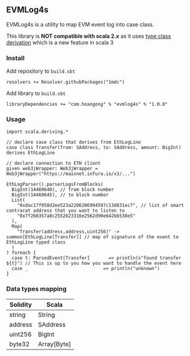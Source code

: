 ## EVMLog4s

EVMLog4s is a utility to map EVM event log into case class.

This library is **NOT compatible with scala 2.x** as it uses [type class derivation](https://docs.scala-lang.org/scala3/reference/contextual/derivation.html) which is a new feature in scala 3

### Install

Add repository to `build.sbt`
```
resolvers += Resolver.githubPackages("1mdc")
```

Add library to `build.sbt`
```
libraryDependencies += "com.hoangong" % "evmlog4s" % "1.0.0"
```

### Usage

```
import scala.deriving.*

// declare case class that derives from EthLogLine
case class Transfer(from: SAddress, to: SAddress, amount: BigInt) derives EthLogLine

// declare connection to ETH client
given web3jWrapper: Web3jWrapper = Web3jWrapper("https://mainnet.infura.io/v3/...")

EthLogParser().parserLogsFromBlocks(
  BigInt(14469640), // from block number
  BigInt(14469645), // to block number
  List(
    "0xdac17f958d2ee523a2206206994597c13d831ec7", // list of smart contracat address that you want to listen to
    "0x7f268357a8c2552623316e2562d90e642bb538e5"
  ),
  Map(
    "Transfer(address,address,uint256)" -> summon[EthLogLine[Transfer]] // map of signature of the event to EthLogLine typed class
  )
) foreach {
  case t: ParsedEvent[Transfer]       => println(s"found transfer ${t}") // This is up to you how you want to handle the event here
  case _                            => println("unknown")
}
```

### Data types mapping

| Solidity | Scala       |
|----------|-------------|
| string   | String      |
| address  | SAddress    |
| uint256  | BigInt      |
| byte32   | Array[Byte] |